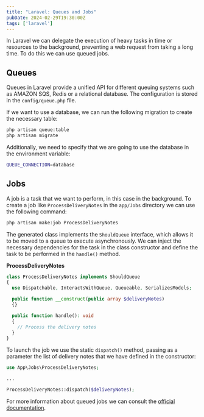 ```yaml
---
title: "Laravel: Queues and Jobs"
pubDate: 2024-02-29T19:30:00Z
tags: ['laravel']
---
```

In Laravel we can delegate the execution of heavy tasks in time or resources to the background, preventing a web request from taking a long time. To do this we can use queued jobs.

## Queues
Queues in Laravel provide a unified API for different queuing systems such as AMAZON SQS, Redis or a relational database. The configuration is stored in the `config/queue.php` file.

If we want to use a database, we can run the following migration to create the necessary table:
```bash
php artisan queue:table
php artisan migrate
```
Additionally, we need to specify that we are going to use the database in the environment variable:
```bash
QUEUE_CONNECTION=database
```

## Jobs
A job is a task that we want to perform, in this case in the background. To create a job like `ProcessDeliveryNotes` in the `app/Jobs` directory we can use the following command:
```bash
php artisan make:job ProcessDeliveryNotes
```

The generated class implements the `ShouldQueue` interface, which allows it to be moved to a queue to execute asynchronously.
We can inject the necessary dependencies for the task in the class constructor and define the task to be performed in the `handle()` method.

**ProcessDeliveryNotes**
```php
class ProcessDeliveryNotes implements ShouldQueue
{
  use Dispatchable, InteractsWithQueue, Queueable, SerializesModels;

  public function __construct(public array $deliveryNotes)
  {}

  public function handle(): void
  {
    // Process the delivery notes
  }
}
```

To launch the job we use the static `dispatch()` method, passing as a parameter the list of delivery notes that we have defined in the constructor:
```php
use App\Jobs\ProcessDeliveryNotes;

...

ProcessDeliveryNotes::dispatch($deliveryNotes);
```

For more information about queued jobs we can consult the <a href="https://laravel.com/docs/11.x/queues" target="_blank">official documentation</a>.